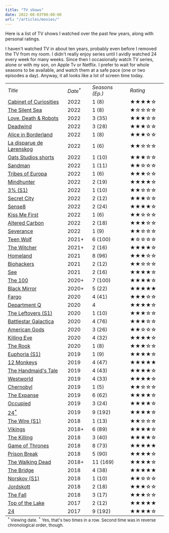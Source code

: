 ```yaml
---
title: "TV shows"
date: 2022-08-03T00:00:00
url: "/articles/movies/"
---
```


Here is a list of TV shows I watched over the past few years, along with personal ratings.

I haven't watched TV in about ten years, probably even before I removed the TV from my room. I didn't really enjoy series until I avidly watched 24 every week for many weeks. Since then I occasionally watch TV series, alone or with my son, on Apple Tv or Netflix. I prefer to wait for whole seasons to be available, and watch them at a safe pace (one or two episodes a day). Anyway, it all looks like a lot of screen time today.

<small>
<table border="0">
<tbody>
<tr>
<td><em>Title</em></td>
<td><em>Date<sup>†</sup></em></td>
<td><em>Seasons (Ep.)</em></td>
<td><em>Rating</em></td>
</tr>
<tr><td><a href="https://en.wikipedia.org/wiki/Guillermo_del_Toro%27s_Cabinet_of_Curiosities">Cabinet of Curiosities</a></td><td>2022</td><td>1 (8)</td><td>&#9733;&#9733;&#9733;&#9733;&#9734;</td></tr>
<tr><td><a href="https://en.wikipedia.org/wiki/The_Silent_Sea_(TV_series)">The Silent Sea</a></td><td>2022</td><td>1 (8)</td><td>&#9733;&#9734;&#9734;&#9734;&#9734;</td></tr>
<tr><td><a href="https://en.wikipedia.org/wiki/Love,_Death_%26_Robots">Love, Death & Robots</a></td><td>2022</td><td>3 (35)</td><td>&#9733;&#9733;&#9733;&#9734;&#9734;</td></tr>
<tr><td><a href="https://en.wikipedia.org/wiki/Deadwind">Deadwind</a></td><td>2022</td><td>3 (28)</td><td>&#9733;&#9733;&#9733;&#9734;&#9734;</td></tr>
<tr><td><a href="https://www.netflix.com/title/81394937">Alice in Borderland</a></td><td>2022</td><td>1 (8)</td><td>&#9733;&#9733;&#9733;&#9734;&#9734;</td></tr>
<tr><td><a href="https://www.netflix.com/title/81394937">La disparue de Lørenskog</a></td><td>2022</td><td>1 (6)</td><td>&#9733;&#9733;&#9734;&#9734;&#9734;</td></tr>
<tr><td><a href="https://www.netflix.com/title/81483047">Oats Studios shorts</a></td><td>2022</td><td>1 (10)</td><td>&#9733;&#9733;&#9733;&#9734;&#9734;</td></tr>
<tr><td><a href="https://en.wikipedia.org/wiki/The_Sandman_(TV_series)">Sandman</a></td><td>2022</td><td>1 (11)</td><td>&#9733;&#9733;&#9734;&#9734;&#9734;</td></tr>
<tr><td><a href="https://en.wikipedia.org/wiki/Tribes_of_Europa">Tribes of Europa</a></td><td>2022</td><td>1 (6)</td><td>&#9733;&#9733;&#9733;&#9734;&#9734;</td></tr>
<tr><td><a href="https://en.wikipedia.org/wiki/Mindhunter_(TV_series)">Mindhunter</a></td><td>2022</td><td>2 (19)</td><td>&#9733;&#9733;&#9733;&#9733;&#9734;</td></tr>
<tr><td><a href="https://en.wikipedia.org/wiki/3%25">3% (S1)</a></td><td>2022</td><td>1 (10)</td><td>&#9733;&#9733;&#9734;&#9734;&#9734;</td></tr>
<tr><td><a href="https://en.wikipedia.org/wiki/Secret_City_(TV_series)">Secret City</a></td><td>2022</td><td>2 (12)</td><td>&#9733;&#9733;&#9733;&#9734;&#9734;</td></tr>
<tr><td><a href="https://en.wikipedia.org/wiki/Sense8">Sense8</a></td><td>2022</td><td>2 (24)</td><td>&#9733;&#9733;&#9733;&#9733;&#9734;</td></tr>
<tr><td><a href="https://en.wikipedia.org/wiki/Kiss_Me_First_(TV_series)">Kiss Me First</a></td><td>2022</td><td>1 (6)</td><td>&#9733;&#9733;&#9734;&#9734;&#9734;</td></tr>
<tr><td><a href="https://fr.wikipedia.org/wiki/Altered_Carbon">Altered Carbon</a></td><td>2022</td><td>2 (18)</td><td>&#9733;&#9733;&#9733;&#9734;&#9734;</td></tr>
<tr><td><a href="https://en.wikipedia.org/wiki/Severance_(TV_series)">Severance</a></td><td>2022</td><td>1 (9)</td><td>&#9733;&#9733;&#9734;&#9734;&#9734;</td></tr>
<tr><td><a href="https://en.wikipedia.org/wiki/Teen_Wolf_(2011_TV_series)">Teen Wolf</a></td><td>2021+</td><td>6 (100)</td><td>&#9733;&#9734;&#9734;&#9734;&#9734;</td></tr>
<tr><td><a href="https://en.wikipedia.org/wiki/The_Witcher_(TV_series)">The Witcher</a></td><td>2021+</td><td>2 (16)</td><td>&#9733;&#9733;&#9733;&#9733;&#9734;</td></tr>
<tr><td><a href="https://en.wikipedia.org/wiki/Homeland_(TV_series)">Homeland</a></td><td>2021</td><td>8 (96)</td><td>&#9733;&#9733;&#9733;&#9734;&#9734;</td></tr>
<tr><td><a href="https://en.wikipedia.org/wiki/Biohackers">Biohackers</a></td><td>2021</td><td>2 (12)</td><td>&#9733;&#9733;&#9734;&#9734;&#9734;</td></tr>
<tr><td><a href="https://en.wikipedia.org/wiki/See_(TV_Series)">See</a></td><td>2021</td><td>2 (16)</td><td>&#9733;&#9733;&#9733;&#9733;&#9734;</td></tr>
<tr><td><a href="https://en.wikipedia.org/wiki/The_100_(TV_series)">The 100</a></td><td>2020+</td><td>7 (100)</td><td>&#9733;&#9733;&#9733;&#9733;&#9734;</td></tr>
<tr><td><a href="https://en.wikipedia.org/wiki/Black_Mirror">Black Mirror</a></td><td>2020+</td><td>5 (22)</td><td>&#9733;&#9733;&#9733;&#9733;&#9733;</td></tr>
<tr><td><a href="https://en.wikipedia.org/wiki/Fargo_(TV_series)">Fargo</a></td><td>2020</td><td>4 (41)</td><td>&#9733;&#9733;&#9733;&#9734;&#9734;</td></tr>
<tr><td><a href="https://en.wikipedia.org/wiki/Department_Q_(film_series)">Department Q</a></td><td>2020</td><td>4</td><td>&#9733;&#9733;&#9733;&#9733;&#9734;</td></tr>
<tr><td><a href="https://en.wikipedia.org/wiki/The_Leftovers_(TV_series)">The Leftovers (S1)</a></td><td>2020</td><td>1 (10)</td><td>&#9733;&#9733;&#9733;&#9734;&#9734;</td></tr>
<tr><td><a href="https://en.wikipedia.org/wiki/Battlestar_Galactica_(2004_TV_series)">Battlestar Galactica</a></td><td>2020</td><td>4 (76)</td><td>&#9733;&#9733;&#9733;&#9734;&#9734;</td></tr>
<tr><td><a href="https://en.wikipedia.org/wiki/American_Gods_(TV_series)">American Gods</a></td><td>2020</td><td>3 (26)</td><td>&#9733;&#9733;&#9734;&#9734;&#9734;</td></tr>
<tr><td><a href="https://en.wikipedia.org/wiki/Killing_Eve">Killing Eve</a></td><td>2020</td><td>4 (32)</td><td>&#9733;&#9733;&#9733;&#9733;&#9734;</td></tr>
<tr><td><a href="https://en.wikipedia.org/wiki/The_Rook_(miniseries)">The Rook</a></td><td>2020</td><td>1 (8)</td><td>&#9733;&#9733;&#9733;&#9734;&#9734;</td></tr>
<tr><td><a href="https://en.wikipedia.org/wiki/Euphoria_(American_TV_series)">Euphoria (S1)</a></td><td>2019</td><td>1 (9)</td><td>&#9733;&#9733;&#9733;&#9733;&#9734;</td></tr>
<tr><td><a href="https://en.wikipedia.org/wiki/12_Monkeys_(TV_series)">12 Monkeys</a></td><td>2019</td><td>4 (47)</td><td>&#9733;&#9733;&#9733;&#9733;&#9733;</td></tr>
<tr><td><a href="https://en.wikipedia.org/wiki/The_Handmaid%27s_Tale_(TV_series)">The Handmaid's Tale</a></td><td>2019</td><td>4 (43)</td><td>&#9733;&#9733;&#9733;&#9733;&#9734;</td></tr>
<tr><td><a href="https://en.wikipedia.org/wiki/Westworld_(TV_series)">Westworld</a></td><td>2019</td><td>4 (33)</td><td>&#9733;&#9733;&#9733;&#9733;&#9734;</td></tr>
<tr><td><a href="https://en.wikipedia.org/wiki/Chernobyl_(miniseries)">Chernobyl</a></td><td>2019</td><td>1 (5)</td><td>&#9733;&#9733;&#9734;&#9734;&#9734;</td></tr>
<tr><td><a href="https://en.wikipedia.org/wiki/The_Expanse_(TV_series)">The Expanse</a></td><td>2019</td><td>6 (62)</td><td>&#9733;&#9733;&#9733;&#9733;&#9734;</td></tr>
<tr><td><a href="https://en.wikipedia.org/wiki/Occupied">Occupied</a></td><td>2019</td><td>3 (24)</td><td>&#9733;&#9733;&#9733;&#9733;&#9734;</td></tr>
<tr><td><a href="https://en.wikipedia.org/wiki/24_(TV_series)">24<sup>*</sup></a></td><td>2019</td><td>9 (192)</td><td>&#9733;&#9733;&#9733;&#9733;&#9734;</td></tr>
<tr><td><a href="https://en.wikipedia.org/wiki/The_Wire">The Wire (S1)</a></td><td>2018</td><td>1 (13)</td><td>&#9733;&#9733;&#9734;&#9734;&#9734;</td></tr>
<tr><td><a href="https://en.wikipedia.org/wiki/Vikings_(TV_series)">Vikings</a></td><td>2018+</td><td>6 (89)</td><td>&#9733;&#9733;&#9733;&#9733;&#9734;</td></tr>
<tr><td><a href="https://en.wikipedia.org/wiki/The%5FKilling%5F(Danish%5FTV%5Fseries)">The Killing</a></td><td>2018</td><td>3 (40)</td><td>&#9733;&#9733;&#9733;&#9733;&#9734;</td></tr>
<tr><td><a href="https://en.wikipedia.org/wiki/Game_of_Thrones">Game of Thrones</a></td><td>2018</td><td>8 (73)</td><td>&#9733;&#9733;&#9733;&#9733;&#9733;</td></tr>
<tr><td><a href="https://en.wikipedia.org/wiki/Prison%5FBreak">Prison Break</a></td><td>2018</td><td>5 (90)</td><td>&#9733;&#9733;&#9733;&#9733;&#9734;</td></tr>
<tr><td><a href="https://en.wikipedia.org/wiki/The_Walking_Dead_(TV_series)">The Walking Dead</a></td><td>2018+</td><td>11 (169)</td><td>&#9733;&#9733;&#9733;&#9733;&#9734;</td></tr>
<tr><td><a href="https://en.wikipedia.org/wiki/The_Bridge_(2011_TV_series)">The Bridge</a></td><td>2018</td><td>4 (38)</td><td>&#9733;&#9733;&#9733;&#9733;&#9733;</td></tr>
<tr><td><a href="https://da.wikipedia.org/wiki/Norskov">Norskov (S1)</a></td><td>2018</td><td>1 (10)</td><td>&#9733;&#9733;&#9734;&#9734;&#9734;</td></tr>
<tr><td><a href="https://en.wikipedia.org/wiki/Jordskott">Jordskott</a></td><td>2018</td><td>2 (18)</td><td>&#9733;&#9733;&#9733;&#9734;&#9734;</td></tr>
<tr><td><a href="https://en.wikipedia.org/wiki/The_Fall_(TV_series)">The Fall</a></td><td>2018</td><td>3 (17)</td><td>&#9733;&#9733;&#9733;&#9734;&#9734;</td></tr>
<tr><td><a href="https://en.wikipedia.org/wiki/Top_of_the_Lake">Top of the Lake</a></td><td>2017</td><td>2 (12)</td><td>&#9733;&#9733;&#9733;&#9733;&#9733;</td></tr>
<tr><td><a href="https://en.wikipedia.org/wiki/24_(TV_series)">24</a></td><td>2017</td><td>9 (192)</td><td>&#9733;&#9733;&#9733;&#9733;&#9734;</td></tr>
</tbody>
<tfoot>
<tr>
<td colspan="5">
<small>
<sup>†</sup> Viewing date. <sup>*</sup> Yes, that's two times in a row. Second time was in reverse chronological order, though.
</small>
</td>
</tr>
</tfoot>
</table>
</small>
